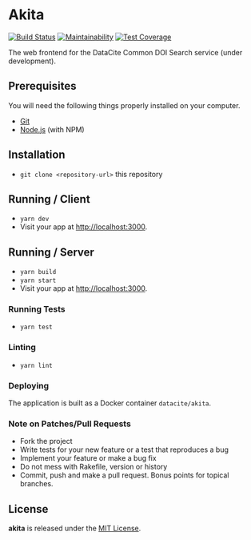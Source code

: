 # Akita

[![Build Status](https://travis-ci.com/datacite/akita.svg?branch=master)](https://travis-ci.com/datacite/akita)
[![Maintainability](https://api.codeclimate.com/v1/badges/b34c0096505296b18f19/maintainability)](https://codeclimate.com/github/datacite/akita/maintainability)
[![Test Coverage](https://api.codeclimate.com/v1/badges/b34c0096505296b18f19/test_coverage)](https://codeclimate.com/github/datacite/akita/test_coverage)

The web frontend for the DataCite Common DOI Search service (under development).

## Prerequisites

You will need the following things properly installed on your computer.

* [Git](https://git-scm.com/)
* [Node.js](https://nodejs.org/) (with NPM)

## Installation

* `git clone <repository-url>` this repository

## Running / Client

* `yarn dev`
* Visit your app at [http://localhost:3000](http://localhost:3000).

## Running / Server

* `yarn build`
* `yarn start`
* Visit your app at [http://localhost:3000](http://localhost:3000).

### Running Tests

* `yarn test`

### Linting

* `yarn lint`

### Deploying

The application is built as a Docker container `datacite/akita`.

### Note on Patches/Pull Requests

* Fork the project
* Write tests for your new feature or a test that reproduces a bug
* Implement your feature or make a bug fix
* Do not mess with Rakefile, version or history
* Commit, push and make a pull request. Bonus points for topical branches.

## License
**akita** is released under the [MIT License](https://github.com/datacite/akita/blob/master/LICENSE).
